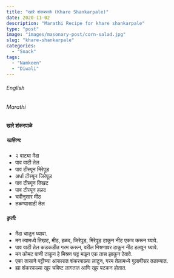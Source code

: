 ```yaml
---
title: "खारे शंकरपाळे (Khare Shankarpale)"
date: 2020-11-02
description: "Marathi Recipe for khare shankarpale"
type: "post"
image: "images/masonary-post/corn-salad.jpg"
slug: "khare-shankarpale"
categories: 
  - "Snack"
tags:
  - "Namkeen"
  - "Diwali"
---
```


###### English






###### Marathi


#### खारे शंकरपाळे 


##### साहित्य:

- २ वाट्या मैदा
- पाव वाटी तेल 
- पाव टीस्पून मिरेपूड 
- अर्धा टीस्पून जिरेपूड 
- पाव टीस्पून तिखट 
- पाव टीस्पून हळद 
- चवीनुसार मीठ 
- तळण्यासाठी तेल 

##### कृती: 


- मैदा चाळून घ्यावा. 
- मग त्यामध्ये तिखट, मीठ, हळद, जिरेपूड, मिरेपूड टाकून नीट एकत्र करून घ्यावे.
- पाव वाटी तेल कडकडीत गरम करून, वरील मिश्रणावर टाकून नीट हलवून घ्यावे. 
- मग कोमट पाणी टाकून हे मिश्रण घट्ट मळून एक तास झाकून ठेवावे. 
- एका तासाने पट्टीच्या आकारात शंकरपाळ्या लाटून, गरम तेलामध्ये गुलाबीसर तळाव्यात. 
- ह्या शंकरपाळ्या खूप चविष्ट लागतात आणि खूप पटकन होतात. 
 

